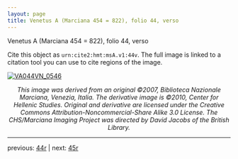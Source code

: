 ```yaml
---
layout: page
title: Venetus A (Marciana 454 = 822), folio 44, verso
---
```


Venetus A (Marciana 454 = 822), folio 44, verso

Cite this object as `urn:cite2:hmt:msA.v1:44v`.  The full image is linked to a citation tool you can use to cite regions of the image.

[![VA044VN_0546](http://www.homermultitext.org/iipsrv?IIIF=/project/homer/pyramidal/deepzoom/hmt/vaimg/2017a/VA044VN_0546.tif/full/800,/0/default.jpg)](http://www.homermultitext.org/ict2/?urn=urn:cite2:hmt:vaimg.2017a:VA044VN_0546) 

<p style="text-align: center; font-style: italic;">This image was derived from an original ©2007, Biblioteca Nazionale Marciana, Venezia, Italia. The derivative image is ©2010, Center for Hellenic Studies. Original and derivative are licensed under the Creative Commons Attribution-Noncommercial-Share Alike 3.0 License. The CHS/Marciana Imaging Project was directed by David Jacobs of the British Library.</p>

---

previous: [44r](../44r/) | next: [45r](../45r/)